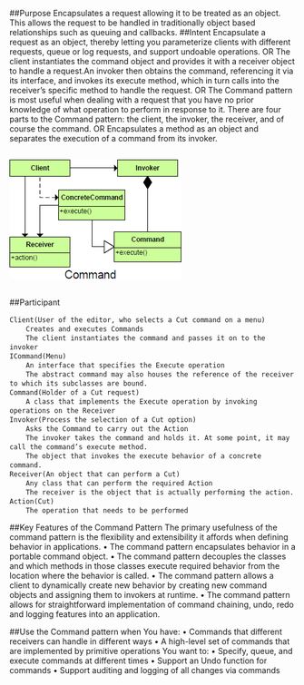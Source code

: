 ##Purpose
	Encapsulates a request allowing it to be treated as an object. This allows the request to be handled in traditionally object based relationships such as queuing and callbacks.
##Intent
	Encapsulate a request as an object, thereby letting you parameterize clients with different requests, queue or log requests, and support undoable operations.
	OR
	The client instantiates the command object and provides it with a receiver object to handle a request.An invoker then obtains the command, referencing it via its interface, and invokes its execute method, which in turn calls into the receiver’s specific method to handle the request.
	OR
	The Command pattern is most useful when dealing with a request that you have no prior knowledge of what operation to perform in response to it. There are four parts to the Command pattern: the client, the invoker, the receiver, and of course the command.
	OR
	Encapsulates a method as an object and separates the execution of a command from its invoker.

##
![alt text](./Images/Command-1.md.png "Command")
##

##Participant

	Client(User of the editor, who selects a Cut command on a menu)
		Creates and executes Commands
		The client instantiates the command and passes it on to the invoker	
	ICommand(Menu)
		An interface that specifies the Execute operation
		The abstract command may also houses the reference of the receiver to which its subclasses are bound.
	Command(Holder of a Cut request)
		A class that implements the Execute operation by invoking operations on the	Receiver
	Invoker(Process the selection of a Cut option)
		Asks the Command to carry out the Action
		The invoker takes the command and holds it.	At some point, it may call the command’s execute method.
		The object that invokes the execute behavior of a concrete command.
	Receiver(An object that can perform a Cut)
		Any class that can perform the required Action
		The receiver is the object that is actually performing the action.
	Action(Cut)
		The operation that needs to be performed

##Key Features of the Command Pattern
	The primary usefulness of the command pattern is the flexibility and extensibility it affords when defining behavior in applications.
	• The command pattern encapsulates behavior in a portable command object.
	• The command pattern decouples the classes and which methods in those classes execute required behavior from the location where the behavior is called.
	• The command pattern allows a client to dynamically create new behavior by creating new command objects and assigning them to invokers at runtime.
	• The command pattern allows for straightforward implementation of command chaining, undo, redo and logging features into an application.

##Use the Command pattern when
	You have:
		• Commands that different receivers can handle in different ways
		• A high-level set of commands that are implemented by primitive operations
	You want to:
		• Specify, queue, and execute commands at different times
		• Support an Undo function for commands
		• Support auditing and logging of all changes via commands
